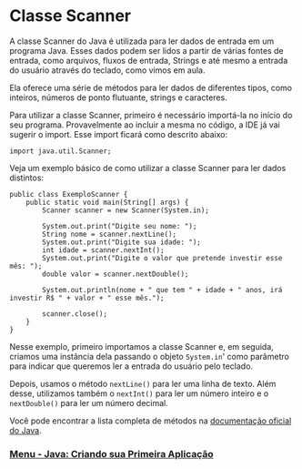 # Classe Scanner

A classe Scanner do Java é utilizada para ler dados de entrada em um programa Java. Esses dados podem ser lidos a partir de várias fontes de entrada, como arquivos, fluxos de entrada, Strings e até mesmo a entrada do usuário através do teclado, como vimos em aula.

Ela oferece uma série de métodos para ler dados de diferentes tipos, como inteiros, números de ponto flutuante, strings e caracteres.

Para utilizar a classe Scanner, primeiro é necessário importá-la no início do seu programa. Provavelmente ao incluir a mesma no código, a IDE já vai sugerir o import. Esse import ficará como descrito abaixo:

```
import java.util.Scanner;
```

Veja um exemplo básico de como utilizar a classe Scanner para ler dados distintos:


```
public class ExemploScanner {
    public static void main(String[] args) {
        Scanner scanner = new Scanner(System.in);

        System.out.print("Digite seu nome: ");
        String nome = scanner.nextLine();
        System.out.print("Digite sua idade: ");
        int idade = scanner.nextInt();
        System.out.print("Digite o valor que pretende investir esse mês: ");
        double valor = scanner.nextDouble();

        System.out.println(nome + " que tem " + idade + " anos, irá investir R$ " + valor + " esse mês.");

        scanner.close();
    }
}
```

Nesse exemplo, primeiro importamos a classe Scanner e, em seguida, criamos uma instância dela passando o objeto `System.in`' como parâmetro para indicar que queremos ler a entrada do usuário pelo teclado.

Depois, usamos o método `nextLine()` para ler uma linha de texto. Além desse, utilizamos também o `nextInt()` para ler um número inteiro e o `nextDouble()` para ler um número decimal.

Você pode encontrar a lista completa de métodos na [documentação oficial do Java](https://docs.oracle.com/en/java/javase/17/docs/api/java.base/java/util/Scanner.html).

### [Menu - Java: Criando sua Primeira Aplicação](./menu.md)